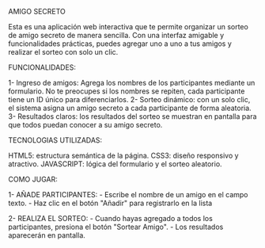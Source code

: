 AMIGO SECRETO

Esta es una aplicación web interactiva que te permite organizar un sorteo de amigo secreto de manera sencilla. Con una interfaz amigable y funcionalidades prácticas, puedes agregar uno a uno a tus amigos y realizar el sorteo con solo un clic.

FUNCIONALIDADES:

1- Ingreso de amigos: Agrega los nombres de los participantes mediante un formulario. No te preocupes si los nombres se repiten, cada participante tiene un ID único para diferenciarlos.
2- Sorteo dinámico: con un solo clic, el sistema asigna un amigo secreto a cada participante de forma aleatoria.
3- Resultados claros: los resultados del sorteo se muestran en pantalla para que todos puedan conocer a su amigo secreto.

TECNOLOGIAS UTILIZADAS:

HTML5: estructura semántica de la página.
CSS3: diseño responsivo y atractivo.
JAVASCRIPT: lógica del formulario y el sorteo aleatorio.

COMO JUGAR:

1- AÑADE PARTICIPANTES: 
    - Escribe el nombre de un amigo en el campo texto.
    - Haz clic en el botón "Añadir" para registrarlo en la lista

2- REALIZA EL SORTEO:
    - Cuando hayas agregado a todos los participantes, presiona el botón "Sortear Amigo".
    - Los resultados aparecerán en pantalla.    